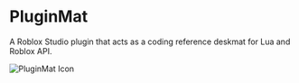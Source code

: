# PluginMat
A Roblox Studio plugin that acts as a coding reference deskmat for Lua and Roblox API.

![PluginMat Icon](assets/icon.png)
